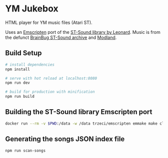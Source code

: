 # YM Jukebox

HTML player for YM music files (Atari ST).

Uses an [Emscripten](https://emscripten.org/) port of the [ST-Sound library by Leonard](http://leonard.oxg.free.fr/).
Music is from the defunct [BrainBug ST-Sound archive](http://www.brainbug.ch/stsound/) and [Modland](http://modland.com/).

## Build Setup

``` bash
# install dependencies
npm install

# serve with hot reload at localhost:8080
npm run dev

# build for production with minification
npm run build
```

## Building the ST-Sound library Emscripten port

```bash
docker run --rm -v $PWD:/data -w /data trzeci/emscripten emmake make clean libym.js
```

## Generating the songs JSON index file

```bash
npm run scan-songs
```
